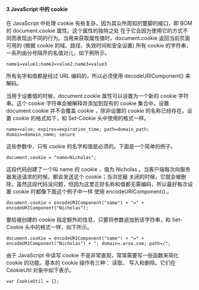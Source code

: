 #### 3 JavaScript 中的 cookie

  在 JavaScript 中处理 cookie 有些复杂，因为其众所周知的蹩脚的接口，即 BOM 的 document.cookie 属性。这个属性的独特之处
在于它会因为使用它的方式不同而表现出不同的行为。当用来获取属性值时，document.cookie 返回当前页面可用的
(根据 cookie 的域、路径、失效时间和安全设置) 所有 cookie 的字符串，一系列由分号隔开的名值对儿，如下例所示。

    name1=value1;name2=value2;name3=value3

  所有名字和值都是经过 URL 编码的，所以必须使用 decodeURIComponent() 来解码。

  当用于设置值的时候，document.cookie 属性可以设置为一个新的 cookie 字符串。这个 cookie 字符串会被解释并添加到现有的
cookie 集合中。设置 document.cookie 并不会覆盖 cookie ，除非设置的 cookie 的名称已经存在。设置 cookie 的格式如下，和
Set-Cookie 头中使用的格式一样。

    name=value; expires=expiration_time; path=domain_path; domain=domain_name; secure

  这些参数中，只有 cookie 的名字和值是必须的。下面是一个简单的例子。

    document.cookie = "name=Nicholas";

  这段代码创建了一个叫 name 的 cookie ，值为 Nicholas 。当客户端每次向服务器发送请求的时候，都会发送这个 cookie；当浏览器
关闭的时候，它就会被删除。虽然这段代码没问题，但因为这里正好名称和值都无需编码，所以最好每次设置 cookie 时都像下面这个例子中一样
使用 encodeURIComponent() 。

    document.cookie = encodeURIComponent("name") + "=" + encodeURIComponent("Nicholas");

  要给被创建的 cookie 指定额外的信息，只要将参数追加到该字符串，和 Set-Cookie 头中的格式一样，如下所示。

    document.cookie = encodeURIComponent("name") + "=" + encodeURIComponent("Nicholas") + "; domain=.wrox.com; path=/";

  由于 JavaScript 中读写 cookie 不是非常直观，常常需要写一些函数来简化 cookie 的功能。基本的 cookie 操作有三种： 读取、
写入和删除。它们在 CookieUtil 对象中如下表示。

    var CookieUtil = {};